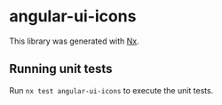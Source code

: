 # angular-ui-icons

This library was generated with [Nx](https://nx.dev).

## Running unit tests

Run `nx test angular-ui-icons` to execute the unit tests.
